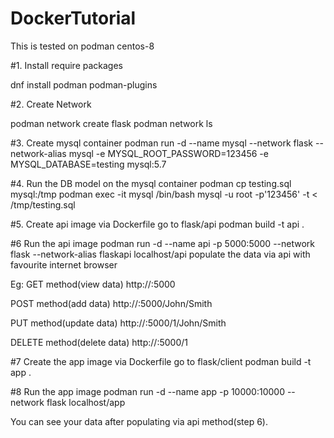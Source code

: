 # DockerTutorial

This is tested on podman centos-8

#1. Install require packages

dnf install podman podman-plugins

#2. Create Network

podman network create flask
podman network ls

#3. Create mysql container
podman run -d --name mysql --network flask --network-alias mysql -e MYSQL_ROOT_PASSWORD=123456 -e MYSQL_DATABASE=testing mysql:5.7

#4. Run the DB model on the mysql container
podman cp testing.sql mysql:/tmp
podman exec -it mysql /bin/bash
mysql -u root -p'123456' -t < /tmp/testing.sql

#5. Create api image via Dockerfile
go to flask/api
podman build -t api .

#6 Run the api image
podman run -d --name api -p 5000:5000 --network flask --network-alias flaskapi localhost/api
populate the data via api with favourite internet browser

Eg:
GET method(view data)
http://<ipaddress>:5000

POST method(add data)
http://<ipaddress>:5000/John/Smith

PUT method(update data)
http://<ipaddress>:5000/1/John/Smith

DELETE method(delete data)
http://<ipaddress>:5000/1

#7 Create the app image via Dockerfile
go to flask/client
podman build -t app .

#8 Run the app image
podman run -d --name app -p 10000:10000 --network flask localhost/app

You can see your data after populating via api method(step 6).
